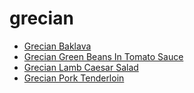 # grecian

 * [Grecian Baklava](index/g/grecian-baklava.json)
 * [Grecian Green Beans In Tomato Sauce](index/g/grecian-green-beans-in-tomato-sauce.json)
 * [Grecian Lamb Caesar Salad](index/g/grecian-lamb-caesar-salad.json)
 * [Grecian Pork Tenderloin](index/g/grecian-pork-tenderloin.json)
